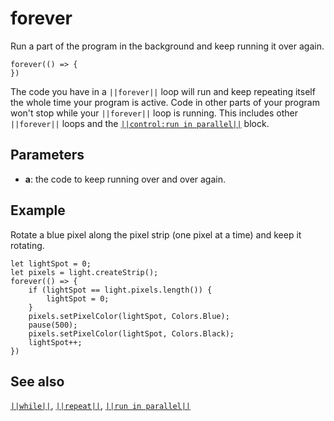 # forever

Run a part of the program in the background and keep running it over again.

```sig
forever(() => {
})
```

The code you have in a ``||forever||`` loop will run and keep repeating itself the whole time your
program is active. Code in other parts of your program won't stop while your ``||forever||``
loop is running. This includes other ``||forever||`` loops and the [``||control:run in parallel||``](/reference/control/run-in-parallel) block.

## Parameters

* **a**: the code to keep running over and over again.

## Example

Rotate a blue pixel along the pixel strip (one pixel at a time) and keep it rotating.

```blocks
let lightSpot = 0;
let pixels = light.createStrip();
forever(() => {
    if (lightSpot == light.pixels.length()) {
        lightSpot = 0;
    }
    pixels.setPixelColor(lightSpot, Colors.Blue);
    pause(500);
    pixels.setPixelColor(lightSpot, Colors.Black);
    lightSpot++;
})
```

## See also

[``||while||``](/blocks/loops/while), [``||repeat||``](/blocks/loops/repeat),
[``||run in parallel||``](/reference/control/run-in-parallel)
